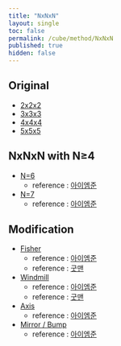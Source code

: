 ```yaml
---
title: "NxNxN"
layout: single
toc: false
permalink: /cube/method/NxNxN
published: true
hidden: false
---
```


<head>
  <base target="_self">
</head>



## Original

- [2x2x2](/cube/method/NxNxN/2x2x2)
- [3x3x3](/cube/method/NxNxN/3x3x3)
- [4x4x4](/cube/method/NxNxN/4x4x4)
- [5x5x5](/cube/method/NxNxN/5x5x5)



## NxNxN with N$\geq$4

- [N=6](https://twistypuzzles.com/app/museum/museum_showitem.php?pkey=1485)
  - reference : [아이엠준](https://youtu.be/ZUyDa2_dVFU)
- [N=7](https://twistypuzzles.com/app/museum/museum_showitem.php?pkey=1486)
  - reference : [아이엠준](https://youtu.be/3wynYMk4eZk)

## Modification

- [Fisher](https://twistypuzzles.com/app/museum/museum_showitem.php?pkey=624)
  - reference : [아이엠준](https://youtu.be/x9SySGU_iqE)
  - reference : [굿맨](https://youtu.be/gELuvKW2Itw)
- [Windmill](https://twistypuzzles.com/app/museum/museum_showitem.php?pkey=1358)
  - reference : [아이엠준](https://youtu.be/x9SySGU_iqE)
  - reference : [굿맨](https://youtu.be/gELuvKW2Itw)
- [Axis](https://twistypuzzles.com/app/museum/museum_showitem.php?pkey=1598)
  - reference : [아이엠준](https://youtu.be/fFtSgap-zeo)
- [Mirror / Bump](https://twistypuzzles.com/app/museum/museum_showitem.php?pkey=1579)
  - reference : [아이엠준](https://youtu.be/5BFRk7amyvk)
